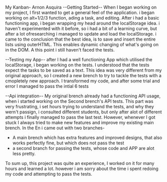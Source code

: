 My Kanban- Arnon Asquira
--Getting Started--
When I began working on my project, I first wanted to get a general feel of the application. i began working on alt+1/2/3 function, ading a task, and editing.
After i had a basic functioning app, i began wrapping my head around the localStorage idea. i haven't experimented with it before, so i had a bit of a learning curve,
but after a lot ofresearching i managed to update and load the localStorage. i came to the conclusion that the best idea, is to save and insert the entire lists using outerHTML.
This enables dynamic changing of what's going on in the DOM. A this point i still haven't faced the tests.

--Testing my App--
after I had a well functioning App which utilised the localStorage, i began working on the tests. I understood that the tests expect the tasks to be saved as a text.
This idea was very different from my original approach, so I created a new brench to try to tackle the tests with a cmopletely new approach.
I transformed my code, and after some trial and error I managed to pass the intial 6 tests

--Api integration--
My original brench already had a functioning API usage, when i started working on the Second brench's API tests. This part was very frustrating, i set hours trying to understand the tests,
and why they wern't passign, i consulted different students, but only after alot of different attempts i finally managed to pass the last test.
However, whenever I got stuck I always tried to make new features and improve my existing main brench. 
In the En i came out with two branches-
* A main brench which has extra features and improved designs, that also works perfectly fine, but which does not pass the test
* a second branch for passing the tests, whose code and APP are alot less pretty.

To sum up, this project was quite an experience, I worked on it for many hours and learned a lot.
however i am sorry about the time i spent redoing my code and attempting to pass the tests.
